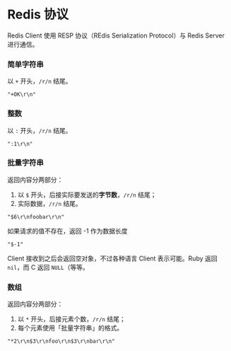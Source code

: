 # Redis 协议

Redis Client 使用 RESP 协议（REdis Serialization Protocol）与 Redis Server 进行通信。



### 简单字符串

以 `+` 开头，`/r/n` 结尾。

```
"+OK\r\n"
```


### 整数

以 `:` 开头，`/r/n` 结尾。

```
":1\r\n"
```


### 批量字符串

返回内容分两部分：
1. 以 `$` 开头，后接实际要发送的**字节数**，`/r/n` 结尾；
2. 实际数据，`/r/n` 结尾。

```
"$6\r\nfoobar\r\n"
```

如果请求的值不存在，返回 -1 作为数据长度

```
"$-1"
```

Client 接收到之后会返回空对象，不过各种语言 Client 表示可能。Ruby 返回 `nil`，而 C 返回 `NULL`（等等。


### 数组

返回内容分两部分：
1. 以 `*` 开头，后接元素个数，`/r/n` 结尾；
2. 每个元素使用「批量字符串」的格式。

```
"*2\r\n$3\r\nfoo\r\n$3\r\nbar\r\n"
```
